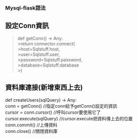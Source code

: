 ### Mysql-flask語法

## 設定Conn資訊

>def getConn() -> Any:  
    >return connector.connect(  
        >host=Sqlstuff.host,  
        >user=Sqlstuff.user,  
        >password=Sqlstuff.password,  
        >database=Sqlstuff.database  
    >)  

## 資料庫連接(新增東西上去)

def createUsers(sqlQuery) -> Any:  
    conn = getConn() //指定conn給予getConn()設定的資訊  
    cursor = conn.cursor()  //呼叫cursor要使用它了  
    cursor.execute(sqlQuery)  //cursor.execute把資料傳上去的位置  
    conn.commit()  //上傳資料  
    conn.close()  //關閉資料庫  